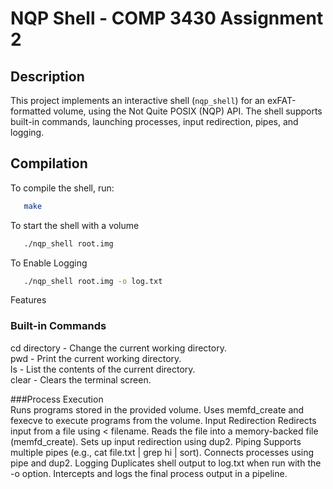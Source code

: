 # NQP Shell - COMP 3430 Assignment 2

## Description
This project implements an interactive shell (`nqp_shell`) for an exFAT-formatted volume, using the Not Quite POSIX (NQP) API. The shell supports built-in commands, launching processes, input redirection, pipes, and logging.

## Compilation
To compile the shell, run:


```bash
   make
   ```

To start the shell with a volume 

```bash
   ./nqp_shell root.img
   ```


To Enable Logging 

```bash
   ./nqp_shell root.img -o log.txt
```


Features

### Built-in Commands
cd directory - Change the current working directory. <br>
pwd - Print the current working directory. <br>
ls - List the contents of the current directory.<br>
clear - Clears the terminal screen.<br>

###Process Execution<br>
Runs programs stored in the provided volume.
Uses memfd_create and fexecve to execute programs from the volume.
Input Redirection
Redirects input from a file using < filename.
Reads the file into a memory-backed file (memfd_create).
Sets up input redirection using dup2.
Piping
Supports multiple pipes (e.g., cat file.txt | grep hi | sort).
Connects processes using pipe and dup2.
Logging
Duplicates shell output to log.txt when run with the -o option.
Intercepts and logs the final process output in a pipeline.

